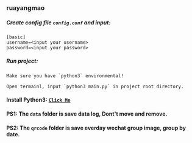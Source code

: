 ### ruayangmao
##### Create config file `config.conf` and input:
```
[basic]
username=<input your username>
password=<input your password>
```

##### Run project:
```
Make sure you have `python3` environmental!

Open termainl, input `python3 main.py` in project root directory.
```

#### Install Python3: [`Click Me`](https://www.python.org/downloads/)


#### PS1: The `data` folder is save data log, Dont't move and remove.

#### PS2: The `qrcode` folder is  save everday wechat group image, group by date.
